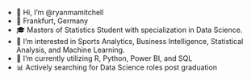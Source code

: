 - 👋 Hi, I’m @ryanmamitchell
- 📍 Frankfurt, Germany
- 🎓 Masters of Statistics Student with specialization in Data Science.
- 👀 I’m interested in Sports Analytics, Business Intelligence, Statistical Analysis, and Machine Learning.
- 🌱 I’m currently utilizing R, Python, Power BI, and SQL
- 📊 Actively searching for Data Science roles post graduation
<!---
ryanmamitchell/ryanmamitchell is a ✨ special ✨ repository because its `README.md` (this file) appears on your GitHub profile.
You can click the Preview link to take a look at your changes.
--->
